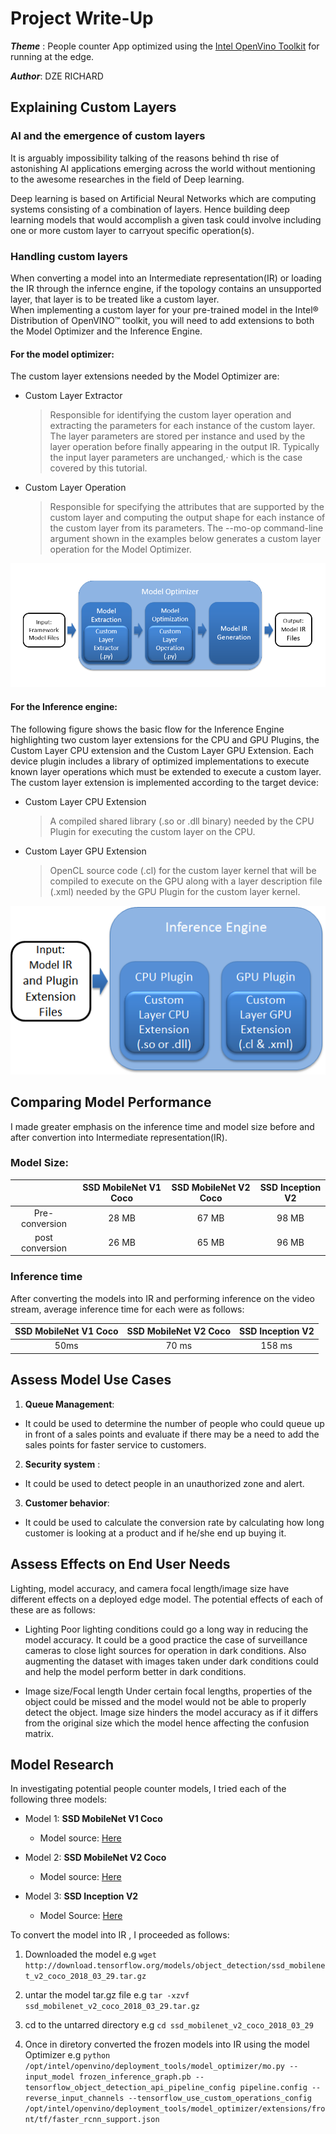 # Project Write-Up

**_Theme_** : People counter App optimized using the [Intel OpenVino Toolkit](https://software.intel.com/content/www/us/en/develop/tools/openvino-toolkit.html) for running at the edge.

**_Author_**: DZE RICHARD


## Explaining Custom Layers

### AI and the emergence of custom layers
It is arguably impossibility talking of the reasons behind th rise of astonishing AI applications emerging across the world without mentioning to the awesome researches in the field of Deep learning.

Deep learning is based on Artificial Neural Networks which are computing systems consisting of a combination of layers. Hence building deep learning models that would accomplish a given task could involve including one or more custom layer to carryout specific operation(s).

### Handling custom layers
When converting a model into an Intermediate representation(IR) or loading the IR through the infernce engine, if the topology contains an unsupported layer, that layer is to be treated like a custom layer.  
When implementing a custom layer for your pre-trained model in the Intel® Distribution of OpenVINO™ toolkit, you will need to add extensions to both the Model Optimizer and the Inference Engine.
#### For the model optimizer:
The custom layer extensions needed by the Model Optimizer are:

* Custom Layer Extractor
     > Responsible for identifying the custom layer operation and extracting the parameters for each instance of the custom layer. The layer parameters
     > are stored per instance and used by the layer operation before finally appearing in the output IR. Typically the input layer parameters are unchanged,⋅
     > which is the case covered by this tutorial.

* Custom Layer Operation
     > Responsible for specifying the attributes that are supported by the custom layer and computing the output shape for each instance of the custom layer from its parameters. 
     > The --mo-op command-line argument shown in the examples below generates a custom layer operation for the Model Optimizer.

![Model Optimizer extension](./images/MO_extensions_flow.png)

#### For the Inference engine:
The following figure shows the basic flow for the Inference Engine highlighting two custom layer extensions for the CPU and GPU Plugins, the Custom Layer CPU extension and the Custom Layer GPU Extension.
Each device plugin includes a library of optimized implementations to execute known layer operations which must be extended to execute a custom layer. The custom layer extension is implemented according to the target device:

* Custom Layer CPU Extension
     >A compiled shared library (.so or .dll binary) needed by the CPU Plugin for executing the custom layer on the CPU.
* Custom Layer GPU Extension
     >OpenCL source code (.cl) for the custom layer kernel that will be compiled to execute on the GPU along with a layer description file (.xml) needed by the GPU Plugin for the custom layer kernel.

![Inference Engine extension](./images/IE_extensions_flow.png)



## Comparing Model Performance

I made greater emphasis on the inference time and model size before and after convertion into Intermediate representation(IR).

### Model Size: ###

|                       | **SSD MobileNet V1 Coco** | **SSD MobileNet V2 Coco** | **SSD Inception V2** |
| :-------------------: |   :-------------------:   |   :-------------------:   |   :--------------:   |
| Pre-conversion        |          28 MB            |         67 MB       	     |          98 MB       |
|  post conversion      |          26 MB            |         65 MB             |          96 MB       |

### Inference time ###
After converting the models into IR and performing inference on the video stream, average inference time for each were as follows:

| **SSD MobileNet V1 Coco** | **SSD MobileNet V2 Coco** | **SSD Inception V2** |
|   :-------------------:   |   :-------------------:   |   :--------------:   |
|          50ms             |         70 ms       	 |        158 ms        |

## Assess Model Use Cases

1. **Queue Management**:

  * It could be used to determine the number of people who could queue up in front of a sales points and evaluate if there may be a need to add the sales points for faster service to customers.

2. **Security system** :

  * It could be used to detect people in an unauthorized zone and alert.

3. **Customer behavior**:

  * It could be used to calculate the conversion rate by calculating how long customer is looking at a product and if he/she end up buying it.

## Assess Effects on End User Needs

Lighting, model accuracy, and camera focal length/image size have different effects on a
deployed edge model. The potential effects of each of these are as follows:

* Lighting
   Poor lighting conditions could go a long way in reducing the model accuracy. It could be a good practice the case of surveillance cameras to close light sources for operation in dark conditions. Also augmenting the dataset with images taken under dark conditions could and help the model perform better in dark conditions.  


* Image size/Focal length
    Under certain focal lengths, properties of the object could be missed and the model would not be able to properly detect the object. Image size hinders the model accuracy as if it differs from the original size which the model hence affecting the confusion matrix.

## Model Research

In investigating potential people counter models, I tried each of the following three models:

- Model 1: **SSD MobileNet V1 Coco**
  - Model source: [Here](http://download.tensorflow.org/models/object_detection/ssd_mobilenet_v1_coco_2018_01_28.tar.gz)


- Model 2: **SSD MobileNet V2 Coco**
  - Model source: [Here](http://download.tensorflow.org/models/object_detection/ssd_mobilenet_v2_coco_2018_03_29.tar.gz)


- Model 3: **SSD Inception V2**
  - Model Source: [Here](http://download.tensorflow.org/models/object_detection/ssd_mobilenet_v2_coco_2018_03_29.tar.gz)

To convert the model into IR , I proceeded as follows:
1. Downloaded the model
    e.g ```wget http://download.tensorflow.org/models/object_detection/ssd_mobilenet_v2_coco_2018_03_29.tar.gz```

2. untar the model tar.gz file
    e.g ```tar -xzvf ssd_mobilenet_v2_coco_2018_03_29.tar.gz ```

3. cd to the untarred directory
    e.g ```cd ssd_mobilenet_v2_coco_2018_03_29```

4. Once in diretory converted the frozen models into IR using the model Optimizer
    e.g ```python /opt/intel/openvino/deployment_tools/model_optimizer/mo.py --input_model frozen_inference_graph.pb --tensorflow_object_detection_api_pipeline_config pipeline.config --reverse_input_channels --tensorflow_use_custom_operations_config /opt/intel/openvino/deployment_tools/model_optimizer/extensions/front/tf/faster_rcnn_support.json```